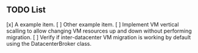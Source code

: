TODO List
---------

[x] A example item.
[ ] Other example item.
[ ] Implement VM vertical scalling to allow changing VM resources up and down without performing migration.
[ ] Verify if inter-datacenter VM migration is working by default using the DatacenterBroker class.